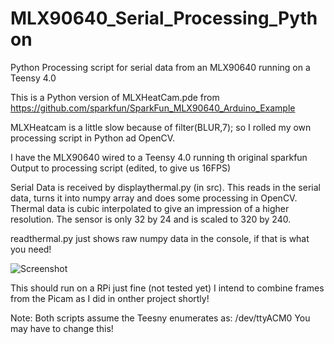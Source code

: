 # MLX90640_Serial_Processing_Python
Python Processing script for serial data from an MLX90640 running on a Teensy 4.0

This is a Python version of MLXHeatCam.pde from https://github.com/sparkfun/SparkFun_MLX90640_Arduino_Example

MLXHeatcam is a little slow because of filter(BLUR,7); so I rolled my own processing script in Python ad OpenCV.

I have the MLX90640 wired to a Teensy 4.0 running th original sparkfun Output to processing script (edited, to give us 16FPS)

Serial Data is received by displaythermal.py (in src). This reads in the serial data, turns it into  numpy array and does some processing in OpenCV. Thermal data is cubic interpolated to give an impression of a higher resolution. The sensor is only 32 by 24 and is scaled to 320 by 240.

readthermal.py just shows raw numpy data in the console, if that is what you need!

![Screenshot](media/thermal.gif)

This should run on a RPi just fine (not tested yet) I intend to combine frames from the Picam as I did in onther project shortly!

Note: Both scripts assume the Teesny enumerates as: /dev/ttyACM0  You may have to change this!
